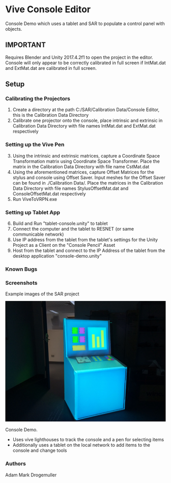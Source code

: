 # Vive Console Editor
Console Demo which uses a tablet and SAR to populate a control panel with objects. 

## IMPORTANT
Requires Blender and Unity 2017.4.2f1 to open the project in the editor.
Console will only appear to be correctly calibrated in full screen if IntMat.dat and ExtMat.dat are calibrated in full screen. 

## Setup

### Calibrating the Projectors
 1. Create a directory at the path C:/SAR/Calibration Data/Console Editor, this is the Calibration Data Directory
 2. Calibrate one projector onto the console, place intrinsic and extrinsic in Calibration Data Directory with file names IntMat.dat and ExtMat.dat respectively
 
### Setting up the Vive Pen
 3. Using the intrinsic and extrinsic matrices, capture a Coordinate Space Transformation matrix using Coordinate Space Transformer. Place the matrix in the Calibration Data Directory with file name CstMat.dat
 4. Using the aforementioned matrices, capture Offset Matrices for the stylus and console using Offset Saver. Input meshes for the Offset Saver can be found in ./Calibration Data/. Place the matrices in the Calibration Data Directory with file names StylusOffsetMat.dat and ConsoleOffsetMat.dat respectively
 5. Run ViveToVRPN.exe

### Setting up Tablet App
 6. Build and Run "tablet-console.unity" to tablet
 7. Connect the computer and the tablet to RESNET (or same communicable network)
 8. Use IP address from the tablet from the tablet's settings for the Unity Project as a Client on the "Console Pencil" Asset
 9. Host from the tablet and connect to the IP Address of the tablet from the desktop application "console-demo.unity"

### Known Bugs

### Screenshots

Example images of the SAR project

![](Images/Console.jpg)

Console Demo.
- Uses vive lighthouses to track the console and a pen for selecting items
- Additionally uses a tablet on the local network to add items to the console and change tools

### Authors
Adam Mark Drogemuller
